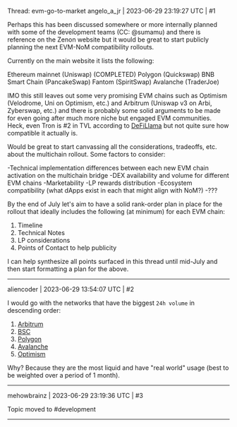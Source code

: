 Thread: evm-go-to-market
angelo_a_jr | 2023-06-29 23:19:27 UTC | #1

Perhaps this has been discussed somewhere or more internally planned with some of the development teams (CC: @sumamu) and there is reference on the Zenon website but it would be great to start publicly planning the next EVM-NoM compatibility rollouts.

Currently on the main website it lists the following:

Ethereum mainnet (Uniswap) (COMPLETED)
Polygon (Quickswap)
BNB Smart Chain (PancakeSwap)
Fantom (SpiritSwap)
Avalanche (TraderJoe)


IMO this still leaves out some very promising EVM chains such as Optimism (Velodrome, Uni on Optimism, etc.) and Arbitrum (Uniswap v3 on Arbi, Zyberswap, etc.) and there is probably some solid arguments to be made for even going after much more niche but engaged EVM communities. Heck, even Tron is #2 in TVL according to [DeFiLlama](https://defillama.com/chains/EVM) but not quite sure how compatible it actually is.

Would be great to start canvassing all the considerations, tradeoffs, etc. about the multichain rollout.  Some factors to consider:

-Technical implementation differences between each new EVM chain activation on the multichain bridge
-DEX availability and volume for different EVM chains
-Marketability
-LP rewards distribution
-Ecosystem compatibility (what dApps exist in each that might align with NoM?)
-???

By the end of July let's aim to have a solid rank-order plan in place for the rollout that ideally includes the following (at minimum) for each EVM chain: 
1. Timeline 
2. Technical Notes 
3. LP considerations 
4. Points of Contact to help publicity

I can help synthesize all points surfaced in this thread until mid-July and then start formatting a plan for the above.

-------------------------

aliencoder | 2023-06-29 13:54:07 UTC | #2

I would go with the networks that have the biggest `24h volume` in descending order:

1. [Arbitrum](https://defillama.com/chain/Arbitrum)
2. [BSC](https://defillama.com/chain/BSC)
3. [Polygon](https://defillama.com/chain/Polygon)
4. [Avalanche](https://defillama.com/chain/Avalanche)
5. [Optimism](https://defillama.com/chain/Optimism)

Why? Because they are the most liquid and have "real world" usage (best to be weighted over a period of 1 month).

-------------------------

mehowbrainz | 2023-06-29 23:19:36 UTC | #3

Topic moved to #development

-------------------------

